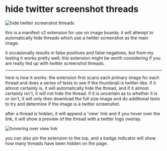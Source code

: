 # hide twitter screenshot threads

![hide twitter screenshot threads](https://i.imgur.com/OZWr0wV.png)

this is a manifest v2 extension for use on image boards; it will attempt to automatically hide threads which use a twitter screenshot as the main image.

it occasionally results in false positives and false negatives, but from my testing it works pretty well; this extension might be worth considering if you are really fed up with twitter screenshot threads.

---

here is how it works: the extension first scans each primary image for each thread and does a series of tests to see if the thumbnail is twitter-like. if it almost certainly is, it will automatically hide the thread, and if it almost certainly isn't, it will not hide the thread. if it is uncertain as to whether it is or isn't, it will only then download the full size image and do additional tests to try and determine if the image is a twitter screenshot.

after a thread is hidden, it will append a 'view' link and if you hover over the link, it will show a preview of the thread with a twitter logo overlay.

![hovering over view link](https://i.imgur.com/ZEes6MF.png)

you can also pin the extension to the top, and a badge indicator will show how many threads have been hidden on the page.
